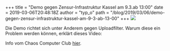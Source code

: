 +++
title = "Demo gegen Zensur-Infrastruktur Kassel am  9.3.ab 13:00"
date = 2019-03-06T20:48:18Z
author = "typ_o"
path = "/blog/2019/03/06/demo-gegen-zensur-infrastruktur-kassel-am-9-3-ab-13-00"
+++
[![](/media/D0_FesZWkAEi1NT.serendipityThumb.png)](/media/D0_FesZWkAEi1NT.png)

Die Demo richtet sich unter Anderem gegen Uploadfilter. Warum diese ein
Problem werden können, erklärt dieses Video:

Info vom Chaos Computer Club
[hier](https://www.ccc.de/de/updates/2019/article13).
